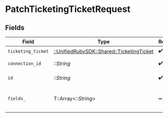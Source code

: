 # PatchTicketingTicketRequest


## Fields

| Field                                                                               | Type                                                                                | Required                                                                            | Description                                                                         |
| ----------------------------------------------------------------------------------- | ----------------------------------------------------------------------------------- | ----------------------------------------------------------------------------------- | ----------------------------------------------------------------------------------- |
| `ticketing_ticket`                                                                  | [::UnifiedRubySDK::Shared::TicketingTicket](../../models/shared/ticketingticket.md) | :heavy_check_mark:                                                                  | N/A                                                                                 |
| `connection_id`                                                                     | *::String*                                                                          | :heavy_check_mark:                                                                  | ID of the connection                                                                |
| `id`                                                                                | *::String*                                                                          | :heavy_check_mark:                                                                  | ID of the Ticket                                                                    |
| `fields_`                                                                           | T::Array<*::String*>                                                                | :heavy_minus_sign:                                                                  | Comma-delimited fields to return                                                    |